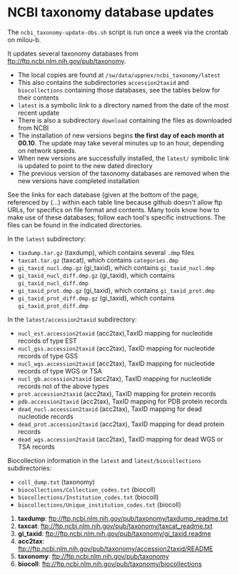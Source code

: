 NCBI taxonomy database updates
=======================

The `ncbi_taxonomy-update-dbs.sh` script is run once a week via the crontab on milou-b.

It updates several taxonomy databases from <ftp://ftp.ncbi.nlm.nih.gov/pub/taxonomy>.
* The local copies are found at `/sw/data/uppnex/ncbi_taxonomy/latest`
* This also contains the subdirectories `accession2taxid` and `biocollections` containing those databases, see the tables below for their contents
* `latest` is a symbolic link to a directory named from the date of the most recent update
* There is also a subdirectory `download` containing the files as downloaded from NCBI
* The installation of new versions begins **the first day of each month at 00.10**.  The update may take several minutes up to an hour, depending on network speeds.
* When new versions are successfully installed, the `latest/` symbolic link is updated to point to the new dated directory
* The previous version of the taxonomy databases are removed when the new versions have completed installation

See the links for each database (given at the bottom of the page, referenced by
(...) within each table line because github doesn't allow ftp URLs, for
specifics on file format and contents.  Many tools know how to make use of
these databases; follow each tool's specific instructions.  The files can be
found in the indicated directories.

In the `latest` subdirectory:

* `taxdump.tar.gz` (taxdump), which contains several `.dmp` files
* `taxcat.tar.gz` (taxcat), which contains `categories.dmp`
* `gi_taxid_nucl.dmp.gz` (gi_taxid), which contains `gi_taxid_nucl.dmp`
* `gi_taxid_nucl_diff.dmp.gz` (gi_taxid), which contains `gi_taxid_nucl_diff.dmp`
* `gi_taxid_prot.dmp.gz` (gi_taxid), which contains `gi_taxid_prot.dmp`
* `gi_taxid_prot_diff.dmp.gz` (gi_taxid), which contains `gi_taxid_prot_diff.dmp`

In the `latest/accession2taxid` subdirectory:

* `nucl_est.accession2taxid` (acc2tax),TaxID mapping for nucleotide records of type EST
* `nucl_gss.accession2taxid` (acc2tax), TaxID mapping for nucleotide records of type GSS
* `nucl_wgs.accession2taxid` (acc2tax), TaxID mapping for nucleotide records of type WGS or TSA
* `nucl_gb.accession2taxid` (acc2tax), TaxID mapping for nucleotide records not of the above types
* `prot.accession2taxid` (acc2tax), TaxID mapping for protein records
* `pdb.accession2taxid` (acc2tax), TaxID mapping for PDB protein records
* `dead_nucl.accession2taxid` (acc2tax), TaxID mapping for dead nucleotide records
* `dead_prot.accession2taxid` (acc2tax), TaxID mapping for dead protein records
* `dead_wgs.accession2taxid` (acc2tax), TaxID mapping for dead WGS or TSA records

Biocollection information in the `latest` and `latest/biocollections` subdirectories:

* `coll_dump.txt` (taxonomy)
* `biocollections/Collection_codes.txt` (biocoll)
* `biocollections/Institution_codes.txt` (biocoll)
* `biocollections/Unique_institution_codes.txt` (biocoll)



1. **taxdump**:  ftp://ftp.ncbi.nlm.nih.gov/pub/taxonomy/taxdump_readme.txt
2. **taxcat**:   ftp://ftp.ncbi.nlm.nih.gov/pub/taxonomy/taxcat_readme.txt
3. **gi_taxid**: ftp://ftp.ncbi.nlm.nih.gov/pub/taxonomy/gi_taxid.readme
4. **acc2tax**:  ftp://ftp.ncbi.nlm.nih.gov/pub/taxonomy/accession2taxid/README
5. **taxonomy**: ftp://ftp.ncbi.nlm.nih.gov/pub/taxonomy
6. **biocoll**:  ftp://ftp.ncbi.nlm.nih.gov/pub/taxonomy/biocollections

